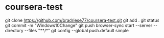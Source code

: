 # coursera-test

git clone https://github.com/bradriese77/coursera-test.git
git add .
git status
git commit -m "Windows10Change"
git push
browser-sync start --server --directory --files "**/*"
git config --global push.default simple

